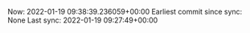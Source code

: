 Now: 2022-01-19 09:38:39.236059+00:00 Earliest commit since sync: None Last sync: 2022-01-19 09:27:49+00:00
